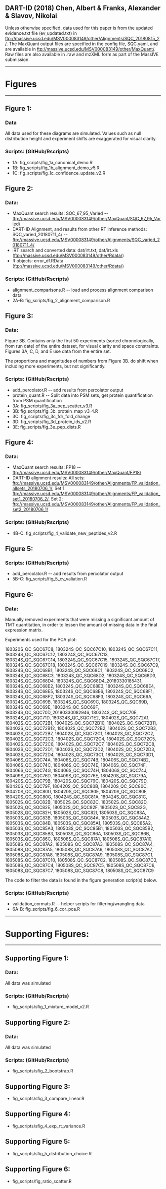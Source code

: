 DART-ID (2018)
Chen, Albert & Franks, Alexander & Slavov, Nikolai
--------------------------------------------------

Unless otherwise specified, data used for this paper is from the updated evidence.txt file (ev_updated.txt) in ftp://massive.ucsd.edu/MSV000083149/other/Alignments/SQC_20180815_2/. The MaxQuant output files are specified in the config file, SQC.yaml, and are available in ftp://massive.ucsd.edu/MSV000083149/other/MaxQuant/. Raw files are also available in .raw and mzXML form as part of the MassIVE submission.

---------
# Figures
---------

## Figure 1:

### Data

All data used for these diagrams are simulated. Values such as null distribution height and experiment shifts are exaggerated for visual clarity.

### Scripts: (GitHub/Rscripts)

* 1A: fig_scripts/fig_1a_canonical_demo.R
* 1B: fig_scripts/fig_1b_alignment_demo_v5.R
* 1C: fig_scripts/fig_1c_confidence_update_v2.R




## Figure 2:

### Data:

* MaxQuant search results: SQC_67_95_Varied -- ftp://massive.ucsd.edu/MSV000083149/other/MaxQuant/SQC_67_95_Varied/
* DART-ID Alignment, and results from other RT inference methods: SQC_varied_20180711_4/ -- ftp://massive.ucsd.edu/MSV000083149/other/Alignments/SQC_varied_20180711_4/
* iRT search and converted data: dat/irt.txt, dat/irt.xls (ftp://massive.ucsd.edu/MSV000083149/other/Rdata/)
* R objects: error_df.RData (ftp://massive.ucsd.edu/MSV000083149/other/Rdata/)

### Scripts: (GitHub/Rscripts)

* alignment_comparisons.R -- load and process alignment comparison data
* 2A-B: fig_scripts/fig_2_alignment_comparison.R




## Figure 3:

### Data:

Figure 3B. Contains only the first 50 experiments (sorted chronologically, from run date) of the entire dataset, for visual clarity and space constraints. Figures 3A, C, D, and E use data from the entire set.

The proportions and magnitudes of numbers from Figure 3B. do shift when including more experiments, but not significantly.

### Scripts: (GitHub/Rscripts)

* add_percolator.R -- add results from percolator output
* protein_quant.R -- Split data into PSM sets, get protein quantification from PSM quantification
* 3A: fig_scripts/fig_3a_pep_scatter_v3.R
* 3B: fig_scripts/fig_3b_protein_map_v3_4.R
* 3C: fig_scripts/fig_3c_fdr_fold_change
* 3D: fig_scripts/fig_3d_protein_ids_v2.R
* 3E: fig_scripts/fig_3e_pep_dists.R




## Figure 4:

### Data:

* MaxQuant search results: FP18 -- ftp://massive.ucsd.edu/MSV000083149/other/MaxQuant/FP18/
* DART-ID alignment results: All sets: ftp://massive.ucsd.edu/MSV000083149/other/Alignments/FP_validation_allsets_20180706_1/, Set 1: ftp://massive.ucsd.edu/MSV000083149/other/Alignments/FP_validation_set1_20180706_2/, Set 2: ftp://massive.ucsd.edu/MSV000083149/other/Alignments/FP_validation_set2_20180706_1/

### Scripts: (GitHub/Rscripts)

* 4B-C: fig_scripts/fig_4_validate_new_peptides_v2.R




## Figure 5:

### Scripts: (GitHub/Rscripts)

* add_percolator.R -- add results from percolator output
* 5B-C: fig_scripts/fig_5_cv_valiation.R




## Figure 6:

### Data:

Manually removed experiments that were missing a significant amount of TMT quantitation, in order to lessen the amount of missing data in the final expression matrix.

Experiments used for the PCA plot: 

180320S_QC_SQC67C8, 180324S_QC_SQC67C10, 180324S_QC_SQC67C11, 180324S_QC_SQC67C12, 180324S_QC_SQC67C13, 180324S_QC_SQC67C14, 180324S_QC_SQC67C15, 180324S_QC_SQC67C17, 180324S_QC_SQC67C18, 180324S_QC_SQC67C19, 180324S_QC_SQC67C9, 180324S_QC_SQC68B1, 180324S_QC_SQC68C1, 180324S_QC_SQC68C2, 180324S_QC_SQC68C3, 180324S_QC_SQC68D2, 180324S_QC_SQC68D3, 180324S_QC_SQC68D4, 180324S_QC_SQC68D4_20180330185431, 180324S_QC_SQC68E2, 180324S_QC_SQC68E3, 180324S_QC_SQC68E4, 180324S_QC_SQC68E5, 180324S_QC_SQC68E6, 180324S_QC_SQC68F1, 180324S_QC_SQC68F2, 180324S_QC_SQC68F3, 180324S_QC_SQC69A, 180324S_QC_SQC69B, 180324S_QC_SQC69C, 180324S_QC_SQC69D, 180324S_QC_SQC69E, 180324S_QC_SQC69F, 180324S_QC_SQC70D_20180330082946, 180324S_QC_SQC70E, 180324S_QC_SQC71D, 180324S_QC_SQC71E2, 180402S_QC_SQC72A1, 180402S_QC_SQC72B1, 180402S_QC_SQC72B10, 180402S_QC_SQC72B11, 180402S_QC_SQC72B12, 180402S_QC_SQC72B2, 180402S_QC_SQC72B3, 180402S_QC_SQC72B7, 180402S_QC_SQC72C1, 180402S_QC_SQC72C2, 180402S_QC_SQC72C3, 180402S_QC_SQC72C4, 180402S_QC_SQC72C5, 180402S_QC_SQC72C6, 180402S_QC_SQC72C7, 180402S_QC_SQC72C8, 180402S_QC_SQC72D1, 180402S_QC_SQC72D2, 180402S_QC_SQC72D3, 180402S_QC_SQC72D4, 180402S_QC_SQC73C1, 180402S_QC_SQC73D1, 180406S_QC_SQC74A, 180406S_QC_SQC74B, 180406S_QC_SQC74B2, 180406S_QC_SQC74C, 180406S_QC_SQC74E, 180406S_QC_SQC74F, 180406S_QC_SQC74G, 180406S_QC_SQC74H, 180406S_QC_SQC74J, 180409S_QC_SQC76D, 180409S_QC_SQC76E, 180420S_QC_SQC79A, 180420S_QC_SQC79B, 180420S_QC_SQC79C, 180420S_QC_SQC79D, 180420S_QC_SQC79F, 180420S_QC_SQC80B, 180420S_QC_SQC80C, 180420S_QC_SQC80D, 180420S_QC_SQC80E, 180420S_QC_SQC80F, 180420S_QC_SQC80G, 180424S_QC_SQC81A, 180424S_QC_SQC81C, 180502S_QC_SQC82B, 180502S_QC_SQC82C, 180502S_QC_SQC82D, 180502S_QC_SQC82E, 180502S_QC_SQC82F, 180502S_QC_SQC82G, 180502S_QC_SQC82H, 180502S_QC_SQC82I, 180503S_QC_SQC83A, 180503S_QC_SQC83B, 180503S_QC_SQC84A, 180503S_QC_SQC84A2, 180503S_QC_SQC84B, 180503S_QC_SQC85A1, 180503S_QC_SQC85A2, 180503S_QC_SQC85A3, 180503S_QC_SQC85B1, 180503S_QC_SQC85B2, 180503S_QC_SQC85B3, 180503S_QC_SQC86A, 180503S_QC_SQC86B, 180503S_QC_SQC86C, 180508S_QC_SQC87A1, 180508S_QC_SQC87A10, 180508S_QC_SQC87A2, 180508S_QC_SQC87A3, 180508S_QC_SQC87A4, 180508S_QC_SQC87A5, 180508S_QC_SQC87A6, 180508S_QC_SQC87A7, 180508S_QC_SQC87A8, 180508S_QC_SQC87A9, 180508S_QC_SQC87C1, 180508S_QC_SQC87C10, 180508S_QC_SQC87C2, 180508S_QC_SQC87C3, 180508S_QC_SQC87C4, 180508S_QC_SQC87C5, 180508S_QC_SQC87C6, 180508S_QC_SQC87C7, 180508S_QC_SQC87C8, 180508S_QC_SQC87C9

The code to filter the data is found in the figure generation script(s) below.

### Scripts: (GitHub/Rscripts)

* validation_cormats.R -- helper scripts for filtering/wrangling data
* 6A-B: fig_scripts/fig_6_cor_pca.R








---------------------
# Supporting Figures:
---------------------

## Supporting Figure 1:

### Data:

All data was simulated

### Scripts: (GitHub/Rscripts)

* fig_scripts/sfig_1_mixture_model_v2.R




## Supporting Figure 2:

### Data:

All data was simulated

### Scripts: (GitHub/Rscripts)

* fig_scripts/sfig_2_bootstrap.R




## Supporting Figure 3:

* fig_scripts/sfig_3_compare_linear.R




## Supporting Figure 4:

* fig_scripts/sfig_4_exp_rt_variance.R




## Supporting Figure 5:

* fig_scripts/sfig_5_distribution_choice.R




## Supporting Figure 6:

* fig_scripts/fig_ratio_scatter.R




